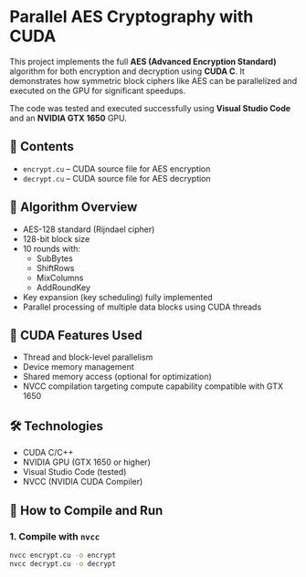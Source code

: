 # Parallel AES Cryptography with CUDA

This project implements the full **AES (Advanced Encryption Standard)** algorithm for both encryption and decryption using **CUDA C**. It demonstrates how symmetric block ciphers like AES can be parallelized and executed on the GPU for significant speedups.

The code was tested and executed successfully using **Visual Studio Code** and an **NVIDIA GTX 1650** GPU.

## 📂 Contents

- `encrypt.cu` – CUDA source file for AES encryption
- `decrypt.cu` – CUDA source file for AES decryption

## 🔐 Algorithm Overview

- AES-128 standard (Rijndael cipher)
- 128-bit block size
- 10 rounds with:
  - SubBytes
  - ShiftRows
  - MixColumns
  - AddRoundKey
- Key expansion (key scheduling) fully implemented
- Parallel processing of multiple data blocks using CUDA threads

## 🧠 CUDA Features Used

- Thread and block-level parallelism
- Device memory management
- Shared memory access (optional for optimization)
- NVCC compilation targeting compute capability compatible with GTX 1650

## 🛠️ Technologies

- CUDA C/C++
- NVIDIA GPU (GTX 1650 or higher)
- Visual Studio Code (tested)
- NVCC (NVIDIA CUDA Compiler)

## 🚀 How to Compile and Run

### 1. Compile with `nvcc`

```bash
nvcc encrypt.cu -o encrypt
nvcc decrypt.cu -o decrypt
